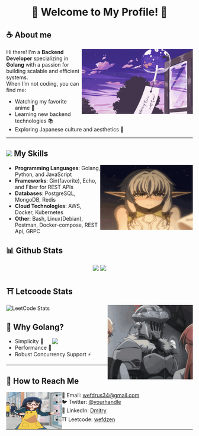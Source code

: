 <div align="center">
<h1>
🌸 Welcome to My Profile! 🌸
</h1>
</div>

## **☕ About me**
<a href="https://github.com/Wefdzen"><img  align="right" height="175"  width="300" src="./img/animeFree.gif"></a>
Hi there! I'm a **Backend Developer** specializing in **Golang** with a passion for building scalable and efficient systems.  
When I’m not coding, you can find me:  
- Watching my favorite anime 🎥  
- Learning new backend technologies 📚  
- Exploring Japanese culture and aesthetics 🎎  

---

## <img src="https://user-images.githubusercontent.com/74038190/212284087-bbe7e430-757e-4901-90bf-4cd2ce3e1852.gif" width="20"> My Skills  
<a href="https://github.com/Wefdzen"><img  align="right" height="175"  width="250" src="./img/chrominius-dagger.gif"></a>
- **Programming Languages**: Golang, Python, and JavaScript  
- **Frameworks**: Gin(favorite), Echo, and Fiber for REST APIs  
- **Databases**: PostgreSQL, MongoDB, Redis  
- **Cloud Technologies**: AWS, Docker, Kubernetes
- **Other**: Bash, Linux(Debian), Postman, Docker-compose, REST Api, GRPC
## **📊 Github Stats**
<!-- <div><a href="https://github.com/Wefdzen"><img width="100" src="https://cdn.discordapp.com/attachments/1077108830862839848/1107004077621125240/105017051_p13.png"></a><div> -->
<p align="center"><img width="50%" src="https://github-readme-stats.vercel.app/api?username=Wefdzen&show_icons=true&count_private=true&theme=react&hide_border=true&bg_color=0D1117"/> <img width="45%" src="https://github-readme-stats.vercel.app/api/top-langs/?username=Wefdzen&show_icons=true&count_private=true&theme=react&hide_border=true&bg_color=0D1117&layout=compact"/>
</p>

## ⛩️ **Letcoode Stats**
<a href="https://github.com/Wefdzen"><img align="right" width="230" height="200" src="./img/think-goblin-slayer.gif"></a>
![LeetCode Stats](https://leetcard.jacoblin.cool/wefdzen?theme=nord&font=Chivo)



## 🌸 **Why Golang?**  
<a href="https://github.com/Wefdzen"><img align="right" width="150" src="./cat1.gif"></a>
- Simplicity 🌱  
- Performance 🚀  
- Robust Concurrency Support ⚡  

---

## 📂 How to Reach Me  
<a href="https://github.com/Wefdzen"><img  align="left" height="100"  width="150" src="./img/r.gif"></a>
- 📧 Email: [wefdrus34@gmail.com](mailto:wefdrus34@gmail.com)  
- 🐦 Twitter: [@yourhandle](https://twitter.com/yourhandle)  
- 💼 LinkedIn: [Dmitry](https://www.linkedin.com/in/dmitry-plyvskiy-09150a324/)
- ⛩️ Leetcode: [wefdzen](https://leetcode.com/u/wefdzen/)

---

